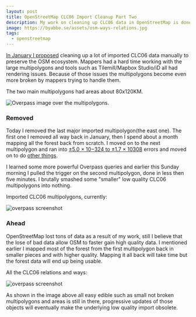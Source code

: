 ```yaml
---
layout: post
title: OpenStreetMap CLC06 Import Cleanup Part Two
description: My work on cleaning up CLC06 data in OpenStreetMap is done for now.
image: https://byabbe.se/assets/osm-ways-relations.jpg
tags:
  - openstreetmap
---
```

[In January I proposed](https://byabbe.se/2015/01/05/openstreetmap-clc06-import-cleanup/) cleaning up a lot of imported CLC06 data manually to preserve the OSM ecosystem. Mappers had a hard time working with the large multipolygons and tools such as Tilemill/Mapbox Studio/iD all had rendering issues. Because of those issues the multipolygons become even more broken by mappers trying to handle them.

The two main multipolygons had areas about 80x120KM.

![Overpass image over the multipolygons.](https://byabbe.se/assets/relations.jpg)

### Removed

Today I removed the last major imported multipolygon(the east one). The first one I removed all way back in January, then I spend about a month mapping all the forest back from scratch. I moved on to the next multipolygon and ran into [±5.0 × 10−324 to ±1.7 × 10308](https://msdn.microsoft.com/en-us/library/678hzkk9.aspx) errors and moved on to do [other things](https://byabbe.se/archive.html).

I learned some more powerful Overpass queries and earlier this Sunday morning I pulled the trigger on the second multipolygon, done in less then five minutes. I brutally smashed some "smaller" low quality CLC06 multipolygons into nothing.

Imported CLC06 multipolygons, currently&#58;

![overpass screenshot](https://byabbe.se/assets/osm-relations.jpg)

### Ahead

OpenStreetMap lost tons of data as a result of my work, still I believe that the lose of bad data allow OSM to faster gain high quality data. I mentioned earlier I mapped most of the forest from the first multipolygon back in smaller pieces and with higher quality. Mapping it all back will take time but the forest data will end up being usable.

All the CLC06 relations and ways&#58;

![overpass screenshot](https://byabbe.se/assets/osm-ways-relations.jpg)

As shown in the image above all easy edible such as small not broken multipolygons and areas is still in there, progressive updates of those objects will eventually make the underlying low quality import obsolete.